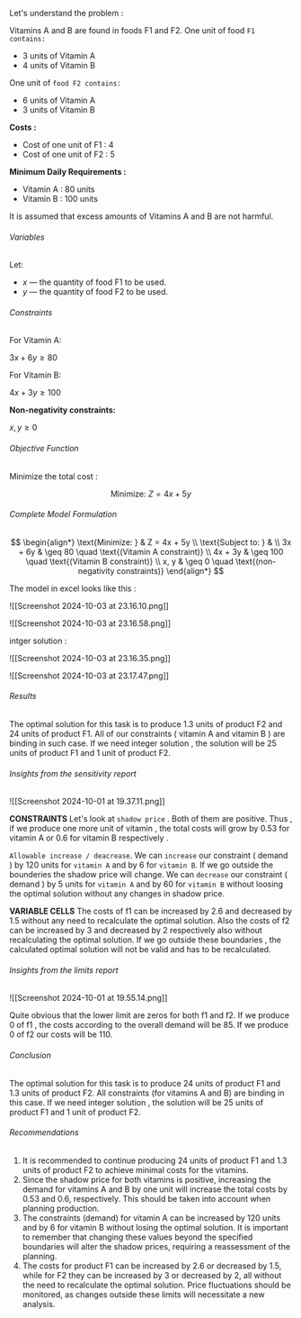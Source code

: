 Let's understand the problem : 

Vitamins A and B are found in foods F1 and F2. 
One unit of food `F1 contains:`
  - 3 units of Vitamin A
  - 4 units of Vitamin B
  
One unit of `food F2 contains:`
  - 6 units of Vitamin A
  - 3 units of Vitamin B

**Costs :**
- Cost of one unit of F1 : 4
- Cost of one unit of F2 : 5

**Minimum Daily Requirements :**
- Vitamin A : 80 units
- Vitamin B : 100 units

It is assumed that excess amounts of Vitamins A and B are not harmful.
<h6>Variables</h6>

Let:
- $x$ — the quantity of food F1 to be used.
- $y$ — the quantity of food F2 to be used.

<h6>Constraints</h6>

For Vitamin A:

$3x + 6y \geq 80$

For Vitamin B:

$4x + 3y \geq 100$

**Non-negativity constraints:**

$x, y \geq 0$

<h6>Objective Function</h6>

Minimize the total cost :

$$\text{Minimize: } Z = 4x + 5y$$

<h6>Complete Model Formulation</h6>

$$
\begin{align*}
\text{Minimize: } & Z = 4x + 5y \\
\text{Subject to: } & \\
3x + 6y & \geq 80 \quad \text{(Vitamin A constraint)} \\
4x + 3y & \geq 100 \quad \text{(Vitamin B constraint)} \\
x, y & \geq 0 \quad \text{(non-negativity constraints)}
\end{align*}
$$

The model in excel looks like this : 

![[Screenshot 2024-10-03 at 23.16.10.png]]

![[Screenshot 2024-10-03 at 23.16.58.png]]

intger solution : 

![[Screenshot 2024-10-03 at 23.16.35.png]]

![[Screenshot 2024-10-03 at 23.17.47.png]]

<h6>Results</h6>

The optimal solution for this task is to produce 1.3 units of product F2 and 24 units of product F1. All of our constraints ( vitamin A and vitamin B ) are binding in such case. If we need integer solution , the solution will be 25 units of product F1 and 1 unit of product F2.

<h6>Insights from the sensitivity report </h6>

![[Screenshot 2024-10-01 at 19.37.11.png]]

**CONSTRAINTS**
Let's look at `shadow price` . Both of them are positive. Thus , if we produce one more unit of vitamin  , the total costs will grow by 0.53 for vitamin A or 0.6 for vitamin B respectively . 

`Allowable increase / deacrease`. We can `increase` our constraint ( demand ) by 120 units for `vitamin A` and by 6 for `vitamin B`. If we go outside the bounderies the shadow price will change. We can `decrease` our constraint ( demand ) by 5 units for `vitamin A` and by 60 for `vitamin B` without loosing the optimal solution without any changes in shadow price. 

**VARIABLE CELLS**
The costs of f1 can be increased by 2.6 and decreased by 1.5 without any need to recalculate the optimal solution. Also the costs of f2 can be increased by 3 and decreased by 2 respectively also without recalculating the optimal solution. If we go outside these boundaries , the calculated optimal solution will not be valid and has to be recalculated. 

<h6>Insights from the limits report </h6>

![[Screenshot 2024-10-01 at 19.55.14.png]]

Quite obvious that the lower limit are zeros for both f1 and f2. If we produce 0 of f1 , the costs according to the overall demand will be 85. If we produce 0 of f2 our costs will be 110. 

<h6>Conclusion</h6>

The optimal solution for this task is to produce 24 units of product F1 and 1.3 units of product F2. All constraints (for vitamins A and B) are binding in this case. If we need integer solution , the solution will be 25 units of product F1 and 1 unit of product F2.

<h6>Recommendations</h6>

1. It is recommended to continue producing 24 units of product F1 and 1.3 units of product F2 to achieve minimal costs for the vitamins.
2. Since the shadow price for both vitamins is positive, increasing the demand for vitamins A and B by one unit will increase the total costs by 0.53 and 0.6, respectively. This should be taken into account when planning production.
3. The constraints (demand) for vitamin A can be increased by 120 units and by 6 for vitamin B without losing the optimal solution. It is important to remember that changing these values beyond the specified boundaries will alter the shadow prices, requiring a reassessment of the planning.
4. The costs for product F1 can be increased by 2.6 or decreased by 1.5, while for F2 they can be increased by 3 or decreased by 2, all without the need to recalculate the optimal solution. Price fluctuations should be monitored, as changes outside these limits will necessitate a new analysis.
